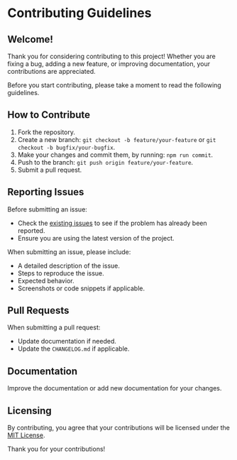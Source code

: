 # Contributing Guidelines

## Welcome!

Thank you for considering contributing to this project! Whether you are fixing a bug, adding a new feature, or improving documentation, your contributions are appreciated.

Before you start contributing, please take a moment to read the following guidelines.

## How to Contribute

1. Fork the repository.
2. Create a new branch: `git checkout -b feature/your-feature` or `git checkout -b bugfix/your-bugfix`.
3. Make your changes and commit them, by running: `npm run commit`.
4. Push to the branch: `git push origin feature/your-feature`.
5. Submit a pull request.

## Reporting Issues

Before submitting an issue:

- Check the [existing issues](https://github.com/danilolmc/zaity/issues) to see if the problem has already been reported.
- Ensure you are using the latest version of the project.

When submitting an issue, please include:

- A detailed description of the issue.
- Steps to reproduce the issue.
- Expected behavior.
- Screenshots or code snippets if applicable.

## Pull Requests

When submitting a pull request:

- Update documentation if needed.
- Update the `CHANGELOG.md` if applicable.

## Documentation

Improve the documentation or add new documentation for your changes.

## Licensing

By contributing, you agree that your contributions will be licensed under the [MIT License](LICENSE).

Thank you for your contributions!
